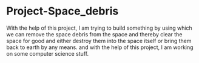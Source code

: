 # Project-Space_debris
With the help of this project, I am trying to build something by using which we can remove the space debris from the space and thereby clear the space for good and either destroy them into the space itself or bring them back to earth by any means. and with the help of this project, I am working on some computer science stuff.
